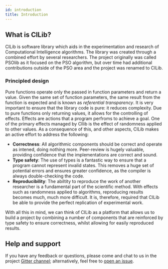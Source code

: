 ```yaml
---
id: introduction
title: Introduction
---
```


## What is CILib?

CILib is software library which aids in the experimentation and research of Computational Intelligence algorithms.
The library was created through a combined effort by several researchers.
The project originally was called PSOlib as it focused on the PSO algorithm, but over time had additional contributions outside of the PSO area and the project was renamed to CILib.

### Principled design

Pure functions operate only the passed in function parameters and return a value.
Given the same set of function parameters, the same result from the function is expected and is known as _referential transparency_.
It is very important to ensure that the library code is pure: it reduces complexity.
Due to pure functions only returning values, it allows for the controlling of effects.
Effects are actions that a program perfroms to achieve a goal.
One of the primary effects managed by CIlib is the effect of randomness applied to other values.
As a consequence of this, and other aspects, CILib makes an active effort to address the following:

- **Correctness**: All algorithmic components should be correct and operate as intened, doing nothing more.
  Peer-review is hugely valuable, providing confidence that the implementations are correct and sound.
- **Type safety**: The use of types is a fantastic way to ensure that a program cannot represent invalid states.
  This removes a huge set of potential errors and ensures greater confidence, as the compiler is always double-checking the code.
- **Reproducibility**: The abiltity to reproduce the work of another researcher is a fundamental part of the scientific method.
  With effects such as randomness applied to algorithms, reproducing results becomes much, much more difficult.
  It is, therefore, required that CILib be able to provide the perfect replication of experimental work.

With all this in mind, we can think of CILib as a platform that allows us to build a project by combining a number of components that are reinforced by type safety to ensure correctness, whilst allowing for easily reproduced results.


## Help and support

If you have any feedback or questions, please come and chat to us in the project [Gitter channel](4); alternatively, feel free to [open an issue](5).


[1]: https://underscore.io/training/courses/essential-scala/
[2]: https://underscore.io/training/courses/advanced-scala/
[3]: https://underscore.io/
[4]: https://gitter.im/cirg-up/cilib
[5]: https://github.com/cirg-up/cilib/issues/new/choose
